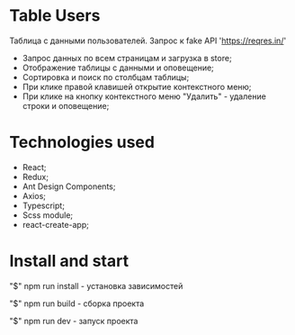# Table Users
Таблица с данными пользователей. Запрос к fake API 'https://reqres.in/'

 - Запрос данных по всем страницам и загрузка в store;
 - Отображение таблицы с данными и оповещение;
 - Сортировка и поиск по столбцам таблицы;
 - При клике правой клавишей открытие контекстного меню;
 - При клике на кнопку контекстного меню "Удалить" - удаление строки и оповещение;

# Technologies used
 - React;
 - Redux;
 - Ant Design Components;
 - Axios;
 - Typescript;
 - Scss module;
 - react-create-app;

# Install and start
"$" npm run install - установка зависимостей

"$" npm run build - сборка проекта

"$" npm run dev - запуск проекта

